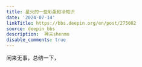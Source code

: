```yaml
---
title: 星火的一些彩蛋和冷知识
date: '2024-07-14'
linkTitle: https://bbs.deepin.org/en/post/275082
source: deepin_bbs
description:  神末shenmo 
disable_comments: true
---
```

闲来无事，总结一下，
